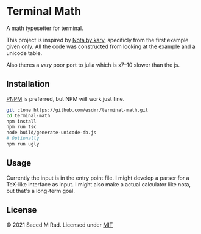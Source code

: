 # Terminal Math

A math typesetter for terminal.

This project is inspired by [Nota by kary](https://kary.us/nota/), specificly
from the first example given only. All the code was constructed from looking at
the example and a unicode table.

Also theres a *very* poor port to julia which is x7&ndash;10 slower than the js.

## Installation

[PNPM](https://pnpm.js.org/) is preferred, but NPM will work just fine.

```sh
git clone https://github.com/esdmr/terminal-math.git
cd terminal-math
npm install
npm run tsc
node build/generate-unicode-db.js
# Optionally
npm run ugly
```

## Usage

Currently the input is in the entry point file. I might develop a parser for a
TeX-like interface as input. I might also make a actual calculator like nota,
but that's a long-term goal.

## License

&copy; 2021 Saeed M Rad.
Licensed under [MIT](./LICENSE)
